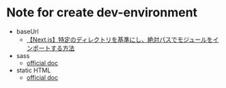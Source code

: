 Note for create dev-environment
====================================

- baseUrl
    * [【Next.js】特定のディレクトリを基準にし、絶対パスでモジュールをインポートする方法](https://fwywd.com/tech/next-base-url)
- sass
    * [official doc](https://nextjs.org/docs/basic-features/built-in-css-support#sass-support)
- static HTML
    * [official doc](https://nextjs.org/docs/advanced-features/static-html-export)
